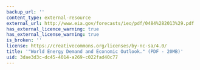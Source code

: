 ```yaml
---
backup_url: ''
content_type: external-resource
external_url: http://www.eia.gov/forecasts/ieo/pdf/0484%282013%29.pdf
has_external_licence_warning: true
has_external_license_warning: true
is_broken: ''
license: https://creativecommons.org/licenses/by-nc-sa/4.0/
title: '"World Energy Demand and Economic Outlook." (PDF - 20MB)'
uid: 3dae3d3c-dc45-4014-a269-c022fad40c77
---
```

